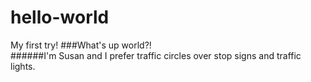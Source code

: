 # hello-world
My first try!
###What's up world?!  
######I'm Susan and I prefer traffic circles over stop signs and traffic lights.  
